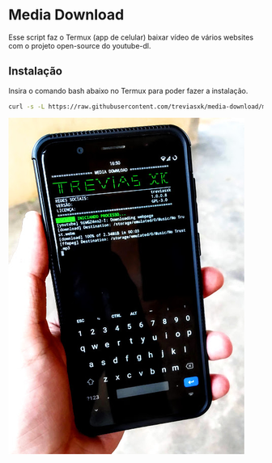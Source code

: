 # Media Download
Esse script faz o Termux (app de celular) baixar vídeo de vários websites com o projeto open-source do youtube-dl.
## Instalação
Insira o comando bash abaixo no Termux para poder fazer a instalação.
```bash
curl -s -L https://raw.githubusercontent.com/treviasxk/media-download/main/install.sh -o install && bash install
```
 ![Preview](preview.jpg)
